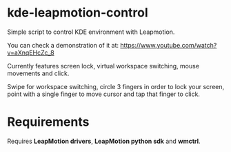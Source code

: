 kde-leapmotion-control
======================

Simple script to control KDE environment with Leapmotion.

You can check a demonstration of it at: https://www.youtube.com/watch?v=aXnqEHcZc_8

Currently features screen lock, virtual workspace switching, mouse movements and click.

Swipe for workspace switching, circle 3 fingers in order to lock your screen, point with a single finger to move cursor and tap that finger to click.

Requirements
============
Requires **LeapMotion drivers**, **LeapMotion python sdk** and **wmctrl**.
